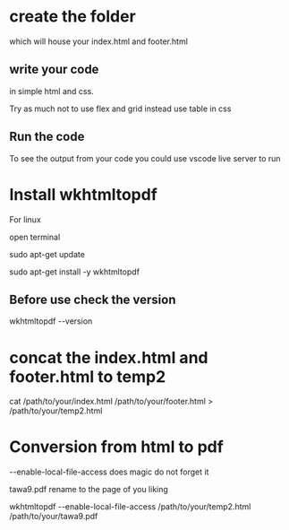# create the folder

 which will house your index.html and footer.html 


## write your code 

in simple html and css.

Try as much not to use flex and grid instead use table in css 



## Run the code 

To see the output from your code you could use vscode live server to run


# Install wkhtmltopdf


For linux

open terminal 

sudo apt-get update

sudo apt-get install -y wkhtmltopdf


## Before use check the version

 wkhtmltopdf --version


 # concat the index.html and footer.html to temp2


cat /path/to/your/index.html /path/to/your/footer.html > /path/to/your/temp2.html


# Conversion from  html to pdf

--enable-local-file-access does magic do not forget it


tawa9.pdf rename to the page of you liking

wkhtmltopdf --enable-local-file-access /path/to/your/temp2.html /path/to/your/tawa9.pdf
